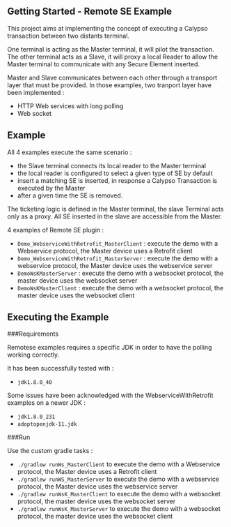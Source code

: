 Getting Started - Remote SE Example
---

This project aims at implementing the concept of executing a Calypso transaction between two distants terminal. 

One terminal is acting as the Master terminal, it will pilot the transaction. The other terminal acts as a Slave, it will proxy a local Reader to allow the Master terminal to communicate with any Secure Element inserted. 

Master and Slave communicates between each other through a transport layer that must be provided. In those examples, two tranport layer have been implemented :
- HTTP Web services with long polling
- Web socket 

Example 
---
All 4 examples execute the same scenario :
- the Slave terminal connects its local reader to the Master terminal
- the local reader is configured to select a given type of SE by default
- insert a matching SE is inserted, in response a Calypso Transaction is executed by the Master
- after a given time the SE is removed.

The ticketing logic is defined in the Master terminal, the slave Terminal acts only as a proxy. All SE inserted in the slave are accessible from the Master.

4 examples of Remote SE plugin :   
- ``Demo_WebserviceWithRetrofit_MasterClient`` : execute the demo with a Webservice protocol, the Master device uses a Retrofit client 
- ``Demo_WebserviceWithRetrofit_MasterServer`` : execute the demo with a webservice protocol, the Master device uses the webservice server
- ``DemoWsKMasterServer`` : execute the demo with a websocket protocol, the master device uses the websocket server
- ``DemoWsKMasterClient`` : execute the demo with a websocket protocol, the master device uses the websocket client

Executing the Example
---

###Requirements

Remotese examples requires a specific JDK in order to have the polling working correctly. 

It has been successfully tested with :
- ``jdk1.8.0_40``

Some issues have been acknowledged with the WebserviceWithRetrofit examples on a newer JDK :
- ``jdk1.8.0_231`` 
- ``adoptopenjdk-11.jdk``

###Run

Use the custom gradle tasks :
- ```./gradlew runWs_MasterClient``` to execute the demo with a Webservice protocol, the Master device uses a Retrofit client  
- ```./gradlew runWS_MasterServer``` to execute the demo with a webservice protocol, the Master device uses the webservice server
- ```./gradlew runWsK_MasterClient``` to execute the demo with a websocket protocol, the master device uses the websocket server
- ```./gradlew runWsK_MasterServer``` to execute the demo with a websocket protocol, the master device uses the websocket client
